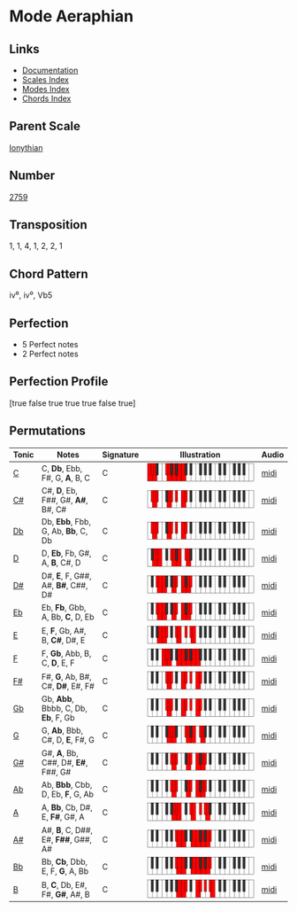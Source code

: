 # Mode Aeraphian

## Links

- [Documentation](README.md)
- [Scales Index](Scales.md)
- [Modes Index](Modes.md)
- [Chords Index](Chords.md)

## Parent Scale

[Ionythian](ScaleIonythian.md)

## Number

[2759](https://ianring.com/musictheory/scales/2759)

## Transposition

1, 1, 4, 1, 2, 2, 1

## Chord Pattern

iv⁰, iv⁰, Vb5

## Perfection

- 5 Perfect notes
- 2 Perfect notes

## Perfection Profile

[true false true true true false true]

## Permutations

| Tonic | Notes | Signature | Illustration | Audio |
|-------|-------|-----------|--------------|-------|
| [C](ModeCNaturalAeraphian.md) | C, **Db**, Ebb, F#, G, **A**, B, C | C | ![CNaturalAeraphian](ModeCNaturalAeraphian.png) | [midi](https://github.com/edipermadi/music/blob/main/docs/ModeCNaturalAeraphian.mid?raw=true) |
| [C#](ModeCSharpAeraphian.md) | C#, **D**, Eb, F##, G#, **A#**, B#, C# | C | ![CSharpAeraphian](ModeCSharpAeraphian.png) | [midi](https://github.com/edipermadi/music/blob/main/docs/ModeCSharpAeraphian.mid?raw=true) |
| [Db](ModeDFlatAeraphian.md) | Db, **Ebb**, Fbb, G, Ab, **Bb**, C, Db | C | ![DFlatAeraphian](ModeDFlatAeraphian.png) | [midi](https://github.com/edipermadi/music/blob/main/docs/ModeDFlatAeraphian.mid?raw=true) |
| [D](ModeDNaturalAeraphian.md) | D, **Eb**, Fb, G#, A, **B**, C#, D | C | ![DNaturalAeraphian](ModeDNaturalAeraphian.png) | [midi](https://github.com/edipermadi/music/blob/main/docs/ModeDNaturalAeraphian.mid?raw=true) |
| [D#](ModeDSharpAeraphian.md) | D#, **E**, F, G##, A#, **B#**, C##, D# | C | ![DSharpAeraphian](ModeDSharpAeraphian.png) | [midi](https://github.com/edipermadi/music/blob/main/docs/ModeDSharpAeraphian.mid?raw=true) |
| [Eb](ModeEFlatAeraphian.md) | Eb, **Fb**, Gbb, A, Bb, **C**, D, Eb | C | ![EFlatAeraphian](ModeEFlatAeraphian.png) | [midi](https://github.com/edipermadi/music/blob/main/docs/ModeEFlatAeraphian.mid?raw=true) |
| [E](ModeENaturalAeraphian.md) | E, **F**, Gb, A#, B, **C#**, D#, E | C | ![ENaturalAeraphian](ModeENaturalAeraphian.png) | [midi](https://github.com/edipermadi/music/blob/main/docs/ModeENaturalAeraphian.mid?raw=true) |
| [F](ModeFNaturalAeraphian.md) | F, **Gb**, Abb, B, C, **D**, E, F | C | ![FNaturalAeraphian](ModeFNaturalAeraphian.png) | [midi](https://github.com/edipermadi/music/blob/main/docs/ModeFNaturalAeraphian.mid?raw=true) |
| [F#](ModeFSharpAeraphian.md) | F#, **G**, Ab, B#, C#, **D#**, E#, F# | C | ![FSharpAeraphian](ModeFSharpAeraphian.png) | [midi](https://github.com/edipermadi/music/blob/main/docs/ModeFSharpAeraphian.mid?raw=true) |
| [Gb](ModeGFlatAeraphian.md) | Gb, **Abb**, Bbbb, C, Db, **Eb**, F, Gb | C | ![GFlatAeraphian](ModeGFlatAeraphian.png) | [midi](https://github.com/edipermadi/music/blob/main/docs/ModeGFlatAeraphian.mid?raw=true) |
| [G](ModeGNaturalAeraphian.md) | G, **Ab**, Bbb, C#, D, **E**, F#, G | C | ![GNaturalAeraphian](ModeGNaturalAeraphian.png) | [midi](https://github.com/edipermadi/music/blob/main/docs/ModeGNaturalAeraphian.mid?raw=true) |
| [G#](ModeGSharpAeraphian.md) | G#, **A**, Bb, C##, D#, **E#**, F##, G# | C | ![GSharpAeraphian](ModeGSharpAeraphian.png) | [midi](https://github.com/edipermadi/music/blob/main/docs/ModeGSharpAeraphian.mid?raw=true) |
| [Ab](ModeAFlatAeraphian.md) | Ab, **Bbb**, Cbb, D, Eb, **F**, G, Ab | C | ![AFlatAeraphian](ModeAFlatAeraphian.png) | [midi](https://github.com/edipermadi/music/blob/main/docs/ModeAFlatAeraphian.mid?raw=true) |
| [A](ModeANaturalAeraphian.md) | A, **Bb**, Cb, D#, E, **F#**, G#, A | C | ![ANaturalAeraphian](ModeANaturalAeraphian.png) | [midi](https://github.com/edipermadi/music/blob/main/docs/ModeANaturalAeraphian.mid?raw=true) |
| [A#](ModeASharpAeraphian.md) | A#, **B**, C, D##, E#, **F##**, G##, A# | C | ![ASharpAeraphian](ModeASharpAeraphian.png) | [midi](https://github.com/edipermadi/music/blob/main/docs/ModeASharpAeraphian.mid?raw=true) |
| [Bb](ModeBFlatAeraphian.md) | Bb, **Cb**, Dbb, E, F, **G**, A, Bb | C | ![BFlatAeraphian](ModeBFlatAeraphian.png) | [midi](https://github.com/edipermadi/music/blob/main/docs/ModeBFlatAeraphian.mid?raw=true) |
| [B](ModeBNaturalAeraphian.md) | B, **C**, Db, E#, F#, **G#**, A#, B | C | ![BNaturalAeraphian](ModeBNaturalAeraphian.png) | [midi](https://github.com/edipermadi/music/blob/main/docs/ModeBNaturalAeraphian.mid?raw=true) |
